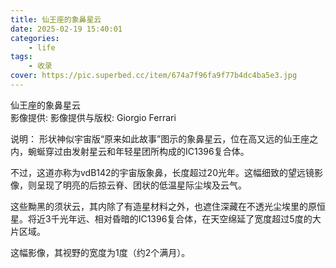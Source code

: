 ```yaml
---
title: 仙王座的象鼻星云
date: 2025-02-19 15:40:01
categories: 
    - life
tags: 
    - 收录
cover: https://pic.superbed.cc/item/674a7f96fa9f77b4dc4ba5e3.jpg
---
```



仙王座的象鼻星云  
影像提供: 影像提供与版权: Giorgio Ferrari

<!---more--->

说明： 形状神似宇宙版“原来如此故事”图示的象鼻星云，位在高又远的仙王座之内，蜿蜒穿过由发射星云和年轻星团所构成的IC1396复合体。


不过，这道亦称为vdB142的宇宙版象鼻，长度超过20光年。这幅细致的望远镜影像，则呈现了明亮的后掠云脊、团状的低温星际尘埃及云气。

这些黝黑的须状云，其内除了有造星材料之外，也遮住深藏在不透光尘埃里的原恒星。将近3千光年远、相对昏暗的IC1396复合体，在天空绵延了宽度超过5度的大片区域。

这幅影像，其视野的宽度为1度（约2个满月）。
